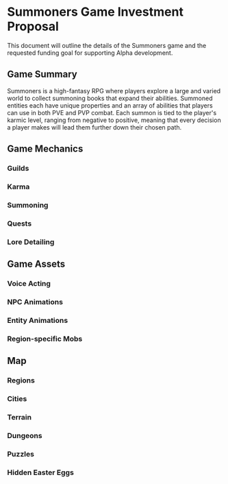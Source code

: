 # Summoners Game Investment Proposal
This document will outline the details of the Summoners game and the requested funding goal for supporting Alpha development.

## Game Summary
Summoners is a high-fantasy RPG where players explore a large and varied world to collect summoning books that expand their abilities. Summoned entities each have unique properties and an array of abilities that players can use in both PVE and PVP combat. Each summon is tied to the player's karmic level, ranging from negative to positive, meaning that every decision a player makes will lead them further down their chosen path.

## Game Mechanics
### Guilds
### Karma
### Summoning
### Quests
### Lore Detailing

## Game Assets
### Voice Acting
### NPC Animations
### Entity Animations
### Region-specific Mobs

## Map
### Regions
### Cities
### Terrain
### Dungeons
### Puzzles
### Hidden Easter Eggs
